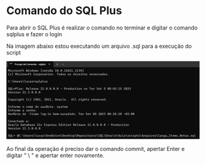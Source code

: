 <h1>Comando do SQL Plus</h1>
<p>Para abrir o SQL Plus é realizar o comando no terminar e digitar o comando sqlplus e fazer o login</p>
<p>Na imagem abaixo estou executando um arquivo .sql para a execução do script</p>
<img src="/Oracle/Aula/Comando do SQL plus.png"/>
<p>Ao final da operação é preciso dar o comando commit, apertar Enter e digitar " \ " e apertar enter novamente.</p>

